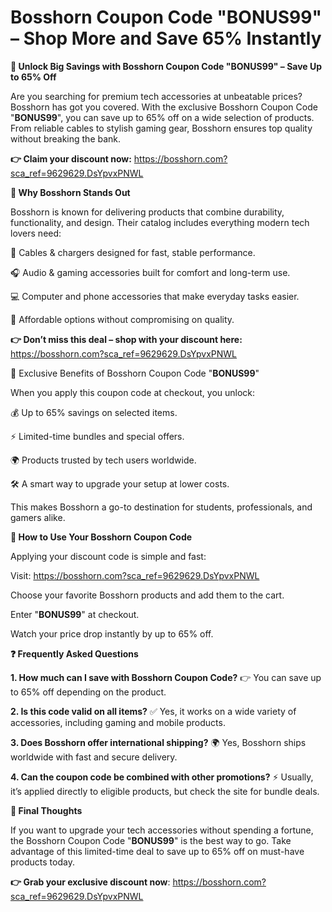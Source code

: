 # Bosshorn Coupon Code "BONUS99" – Shop More and Save 65% Instantly


**🎉 Unlock Big Savings with Bosshorn Coupon Code "BONUS99" – Save Up to 65% Off**

Are you searching for premium tech accessories at unbeatable prices? Bosshorn has got you covered. With the exclusive Bosshorn Coupon Code "**BONUS99**", you can save up to 65% off on a wide selection of products. From reliable cables to stylish gaming gear, Bosshorn ensures top quality without breaking the bank.

**👉 Claim your discount now:**
https://bosshorn.com?sca_ref=9629629.DsYpvxPNWL

**🌟 Why Bosshorn Stands Out**

Bosshorn is known for delivering products that combine durability, functionality, and design. Their catalog includes everything modern tech lovers need:

🔌 Cables & chargers designed for fast, stable performance.

🎧 Audio & gaming accessories built for comfort and long-term use.

💻 Computer and phone accessories that make everyday tasks easier.

🚀 Affordable options without compromising on quality.

**👉 Don’t miss this deal – shop with your discount here:**
https://bosshorn.com?sca_ref=9629629.DsYpvxPNWL

🎁 Exclusive Benefits of Bosshorn Coupon Code "**BONUS99**"

When you apply this coupon code at checkout, you unlock:

💰 Up to 65% savings on selected items.

⚡ Limited-time bundles and special offers.

🌍 Products trusted by tech users worldwide.

🛠️ A smart way to upgrade your setup at lower costs.

This makes Bosshorn a go-to destination for students, professionals, and gamers alike.

**🔑 How to Use Your Bosshorn Coupon Code**

Applying your discount code is simple and fast:

Visit: https://bosshorn.com?sca_ref=9629629.DsYpvxPNWL

Choose your favorite Bosshorn products and add them to the cart.

Enter "**BONUS99**" at checkout.

Watch your price drop instantly by up to 65% off.

**❓ Frequently Asked Questions**

**1. How much can I save with Bosshorn Coupon Code?**
👉 You can save up to 65% off depending on the product.

**2. Is this code valid on all items?**
✅ Yes, it works on a wide variety of accessories, including gaming and mobile products.

**3. Does Bosshorn offer international shipping?**
🌍 Yes, Bosshorn ships worldwide with fast and secure delivery.

**4. Can the coupon code be combined with other promotions?**
⚡ Usually, it’s applied directly to eligible products, but check the site for bundle deals.

**🚀 Final Thoughts**

If you want to upgrade your tech accessories without spending a fortune, the Bosshorn Coupon Code "**BONUS99**" is the best way to go. Take advantage of this limited-time deal to save up to 65% off on must-have products today.

**👉 Grab your exclusive discount now**:
https://bosshorn.com?sca_ref=9629629.DsYpvxPNWL
